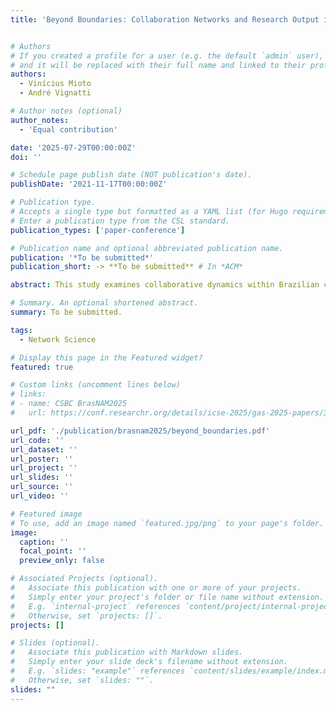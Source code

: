 ```yaml
---
title: 'Beyond Boundaries: Collaboration Networks and Research Output in Brazilian Computer Science'


# Authors
# If you created a profile for a user (e.g. the default `admin` user), write the username (folder name) here
# and it will be replaced with their full name and linked to their profile.
authors:
  - Vinícius Mioto
  - André Vignatti

# Author notes (optional)
author_notes:
  - 'Equal contribution'

date: '2025-07-29T00:00:00Z'
doi: ''

# Schedule page publish date (NOT publication's date).
publishDate: '2021-11-17T00:00:00Z'

# Publication type.
# Accepts a single type but formatted as a YAML list (for Hugo requirements).
# Enter a publication type from the CSL standard.
publication_types: ['paper-conference']

# Publication name and optional abbreviated publication name.
publication: '*To be submitted*'
publication_short: -> **To be submitted** # In *ACM*

abstract: This study examines collaborative dynamics within Brazilian computer science research through network analysis and bibliometric methods. Using OpenAlex data spanning 2015–2024, we analyze publication trends, citation metrics, and co-authorship networks to understand international engagement patterns and subfield collaboration differences. Our findings reveal that while Brazil ranks 12th globally in computer science output, approximately 75% of its publications involve exclusively domestic partnerships, with significant variation across subfields. Network analyses identify distinct clustering patterns organized by subfield, with influential bridging researchers facilitating knowledge transfer across disciplinary boundaries. The United States emerges as Brazil’s primary international collaborator across all subfields, while the second major collaborator vary for each subdield. Our methodological framework provides a foundation for developing evidence-based strategies to optimize research investment and strengthen Brazil’s position in the global scientific community.

# Summary. An optional shortened abstract.
summary: To be submitted.

tags:
  - Network Science

# Display this page in the Featured widget?
featured: true

# Custom links (uncomment lines below)
# links:
# - name: CSBC BrasNAM2025
#   url: https://conf.researchr.org/details/icse-2025/gas-2025-papers/3/A-Mapping-of-Recording-based-Game-Test-Automation-Tools

url_pdf: './publication/brasnam2025/beyond_boundaries.pdf'
url_code: ''
url_dataset: ''
url_poster: ''
url_project: ''
url_slides: ''
url_source: ''
url_video: ''

# Featured image
# To use, add an image named `featured.jpg/png` to your page's folder.
image:
  caption: ''
  focal_point: ''
  preview_only: false

# Associated Projects (optional).
#   Associate this publication with one or more of your projects.
#   Simply enter your project's folder or file name without extension.
#   E.g. `internal-project` references `content/project/internal-project/index.md`.
#   Otherwise, set `projects: []`.
projects: []

# Slides (optional).
#   Associate this publication with Markdown slides.
#   Simply enter your slide deck's filename without extension.
#   E.g. `slides: "example"` references `content/slides/example/index.md`.
#   Otherwise, set `slides: ""`.
slides: ""
---
```


<!-- To be submitted for BrasNAM2025. -->